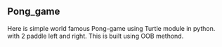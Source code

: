 ## Pong_game

Here is simple world famous Pong-game using Turtle module in python. with 2 paddle left and right. This is built using OOB methond. 
